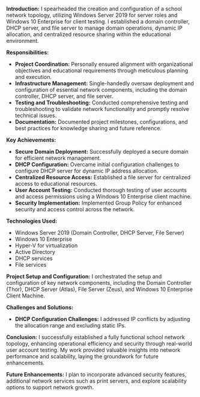 **Introduction:**
I spearheaded the creation and configuration of a school network topology, utilizing Windows Server 2019 for server roles and Windows 10 Enterprise for client testing. I established a domain controller, DHCP server, and file server to manage domain operations, dynamic IP allocation, and centralized resource sharing within the educational environment.

**Responsibilities:**
- **Project Coordination:** Personally ensured alignment with organizational objectives and educational requirements through meticulous planning and execution.
- **Infrastructure Management:** Single-handedly oversaw deployment and configuration of essential network components, including the domain controller, DHCP server, and file server.
- **Testing and Troubleshooting:** Conducted comprehensive testing and troubleshooting to validate network functionality and promptly resolve technical issues.
- **Documentation:** Documented project milestones, configurations, and best practices for knowledge sharing and future reference.

**Key Achievements:**
- **Secure Domain Deployment:** Successfully deployed a secure domain for efficient network management.
- **DHCP Configuration:** Overcame initial configuration challenges to configure DHCP server for dynamic IP address allocation.
- **Centralized Resource Access:** Established a file server for centralized access to educational resources.
- **User Account Testing:** Conducted thorough testing of user accounts and access permissions using a Windows 10 Enterprise client machine.
- **Security Implementation:** Implemented Group Policy for enhanced security and access control across the network.

**Technologies Used:**
- Windows Server 2019 (Domain Controller, DHCP Server, File Server)
- Windows 10 Enterprise
- Hyper-V for virtualization
- Active Directory
- DHCP services
- File services

**Project Setup and Configuration:**
I orchestrated the setup and configuration of key network components, including the Domain Controller (Thor), DHCP Server (Atlas), File Server (Zeus), and Windows 10 Enterprise Client Machine.

**Challenges and Solutions:**
- **DHCP Configuration Challenges:** I addressed IP conflicts by adjusting the allocation range and excluding static IPs.

**Conclusion:**
I successfully established a fully functional school network topology, enhancing operational efficiency and security through real-world user account testing. My work provided valuable insights into network performance and scalability, laying the groundwork for future enhancements.

**Future Enhancements:**
I plan to incorporate advanced security features, additional network services such as print servers, and explore scalability options to support network growth.
